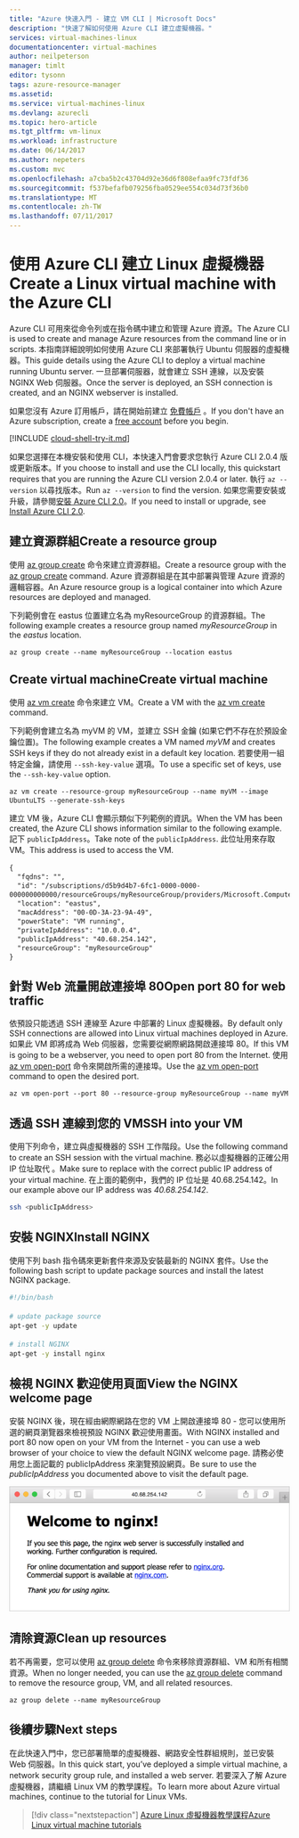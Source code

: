 ```yaml
---
title: "Azure 快速入門 - 建立 VM CLI | Microsoft Docs"
description: "快速了解如何使用 Azure CLI 建立虛擬機器。"
services: virtual-machines-linux
documentationcenter: virtual-machines
author: neilpeterson
manager: timlt
editor: tysonn
tags: azure-resource-manager
ms.assetid: 
ms.service: virtual-machines-linux
ms.devlang: azurecli
ms.topic: hero-article
ms.tgt_pltfrm: vm-linux
ms.workload: infrastructure
ms.date: 06/14/2017
ms.author: nepeters
ms.custom: mvc
ms.openlocfilehash: a7cba5b2c43704d92e36d6f808efaa9fc73fdf36
ms.sourcegitcommit: f537befafb079256fba0529ee554c034d73f36b0
ms.translationtype: MT
ms.contentlocale: zh-TW
ms.lasthandoff: 07/11/2017
---
```

# <a name="create-a-linux-virtual-machine-with-the-azure-cli"></a><span data-ttu-id="9df39-103">使用 Azure CLI 建立 Linux 虛擬機器</span><span class="sxs-lookup"><span data-stu-id="9df39-103">Create a Linux virtual machine with the Azure CLI</span></span>

<span data-ttu-id="9df39-104">Azure CLI 可用來從命令列或在指令碼中建立和管理 Azure 資源。</span><span class="sxs-lookup"><span data-stu-id="9df39-104">The Azure CLI is used to create and manage Azure resources from the command line or in scripts.</span></span> <span data-ttu-id="9df39-105">本指南詳細說明如何使用 Azure CLI 來部署執行 Ubuntu 伺服器的虛擬機器。</span><span class="sxs-lookup"><span data-stu-id="9df39-105">This guide details using the Azure CLI to deploy a virtual machine running Ubuntu server.</span></span> <span data-ttu-id="9df39-106">一旦部署伺服器，就會建立 SSH 連線，以及安裝 NGINX Web 伺服器。</span><span class="sxs-lookup"><span data-stu-id="9df39-106">Once the server is deployed, an SSH connection is created, and an NGINX webserver is installed.</span></span>

<span data-ttu-id="9df39-107">如果您沒有 Azure 訂用帳戶，請在開始前建立 [免費帳戶](https://azure.microsoft.com/free/?WT.mc_id=A261C142F) 。</span><span class="sxs-lookup"><span data-stu-id="9df39-107">If you don't have an Azure subscription, create a [free account](https://azure.microsoft.com/free/?WT.mc_id=A261C142F) before you begin.</span></span>

[!INCLUDE [cloud-shell-try-it.md](../../../includes/cloud-shell-try-it.md)]

<span data-ttu-id="9df39-108">如果您選擇在本機安裝和使用 CLI，本快速入門會要求您執行 Azure CLI 2.0.4 版或更新版本。</span><span class="sxs-lookup"><span data-stu-id="9df39-108">If you choose to install and use the CLI locally, this quickstart requires that you are running the Azure CLI version 2.0.4 or later.</span></span> <span data-ttu-id="9df39-109">執行 `az --version` 以尋找版本。</span><span class="sxs-lookup"><span data-stu-id="9df39-109">Run `az --version` to find the version.</span></span> <span data-ttu-id="9df39-110">如果您需要安裝或升級，請參閱[安裝 Azure CLI 2.0]( /cli/azure/install-azure-cli)。</span><span class="sxs-lookup"><span data-stu-id="9df39-110">If you need to install or upgrade, see [Install Azure CLI 2.0]( /cli/azure/install-azure-cli).</span></span> 

## <a name="create-a-resource-group"></a><span data-ttu-id="9df39-111">建立資源群組</span><span class="sxs-lookup"><span data-stu-id="9df39-111">Create a resource group</span></span>

<span data-ttu-id="9df39-112">使用 [az group create](/cli/azure/group#create) 命令來建立資源群組。</span><span class="sxs-lookup"><span data-stu-id="9df39-112">Create a resource group with the [az group create](/cli/azure/group#create) command.</span></span> <span data-ttu-id="9df39-113">Azure 資源群組是在其中部署與管理 Azure 資源的邏輯容器。</span><span class="sxs-lookup"><span data-stu-id="9df39-113">An Azure resource group is a logical container into which Azure resources are deployed and managed.</span></span> 

<span data-ttu-id="9df39-114">下列範例會在 eastus 位置建立名為 myResourceGroup 的資源群組。</span><span class="sxs-lookup"><span data-stu-id="9df39-114">The following example creates a resource group named *myResourceGroup* in the *eastus* location.</span></span>

```azurecli-interactive 
az group create --name myResourceGroup --location eastus
```

## <a name="create-virtual-machine"></a><span data-ttu-id="9df39-115">Create virtual machine</span><span class="sxs-lookup"><span data-stu-id="9df39-115">Create virtual machine</span></span>

<span data-ttu-id="9df39-116">使用 [az vm create](/cli/azure/vm#create) 命令來建立 VM。</span><span class="sxs-lookup"><span data-stu-id="9df39-116">Create a VM with the [az vm create](/cli/azure/vm#create) command.</span></span> 

<span data-ttu-id="9df39-117">下列範例會建立名為 myVM 的 VM，並建立 SSH 金鑰 (如果它們不存在於預設金鑰位置)。</span><span class="sxs-lookup"><span data-stu-id="9df39-117">The following example creates a VM named *myVM* and creates SSH keys if they do not already exist in a default key location.</span></span> <span data-ttu-id="9df39-118">若要使用一組特定金鑰，請使用 `--ssh-key-value` 選項。</span><span class="sxs-lookup"><span data-stu-id="9df39-118">To use a specific set of keys, use the `--ssh-key-value` option.</span></span>  

```azurecli-interactive 
az vm create --resource-group myResourceGroup --name myVM --image UbuntuLTS --generate-ssh-keys
```

<span data-ttu-id="9df39-119">建立 VM 後，Azure CLI 會顯示類似下列範例的資訊。</span><span class="sxs-lookup"><span data-stu-id="9df39-119">When the VM has been created, the Azure CLI shows information similar to the following example.</span></span> <span data-ttu-id="9df39-120">記下 `publicIpAddress`。</span><span class="sxs-lookup"><span data-stu-id="9df39-120">Take note of the `publicIpAddress`.</span></span> <span data-ttu-id="9df39-121">此位址用來存取 VM。</span><span class="sxs-lookup"><span data-stu-id="9df39-121">This address is used to access the VM.</span></span>

```azurecli-interactive 
{
  "fqdns": "",
  "id": "/subscriptions/d5b9d4b7-6fc1-0000-0000-000000000000/resourceGroups/myResourceGroup/providers/Microsoft.Compute/virtualMachines/myVM",
  "location": "eastus",
  "macAddress": "00-0D-3A-23-9A-49",
  "powerState": "VM running",
  "privateIpAddress": "10.0.0.4",
  "publicIpAddress": "40.68.254.142",
  "resourceGroup": "myResourceGroup"
}
```

## <a name="open-port-80-for-web-traffic"></a><span data-ttu-id="9df39-122">針對 Web 流量開啟連接埠 80</span><span class="sxs-lookup"><span data-stu-id="9df39-122">Open port 80 for web traffic</span></span> 

<span data-ttu-id="9df39-123">依預設只能透過 SSH 連線至 Azure 中部署的 Linux 虛擬機器。</span><span class="sxs-lookup"><span data-stu-id="9df39-123">By default only SSH connections are allowed into Linux virtual machines deployed in Azure.</span></span> <span data-ttu-id="9df39-124">如果此 VM 即將成為 Web 伺服器，您需要從網際網路開啟連接埠 80。</span><span class="sxs-lookup"><span data-stu-id="9df39-124">If this VM is going to be a webserver, you need to open port 80 from the Internet.</span></span> <span data-ttu-id="9df39-125">使用 [az vm open-port](/cli/azure/vm#open-port) 命令來開啟所需的連接埠。</span><span class="sxs-lookup"><span data-stu-id="9df39-125">Use the [az vm open-port](/cli/azure/vm#open-port) command to open the desired port.</span></span>  
 
 ```azurecli-interactive 
az vm open-port --port 80 --resource-group myResourceGroup --name myVM
```

## <a name="ssh-into-your-vm"></a><span data-ttu-id="9df39-126">透過 SSH 連線到您的 VM</span><span class="sxs-lookup"><span data-stu-id="9df39-126">SSH into your VM</span></span>

<span data-ttu-id="9df39-127">使用下列命令，建立與虛擬機器的 SSH 工作階段。</span><span class="sxs-lookup"><span data-stu-id="9df39-127">Use the following command to create an SSH session with the virtual machine.</span></span> <span data-ttu-id="9df39-128">務必以虛擬機器的正確公用 IP 位址取代 *<publicIpAddress>*。</span><span class="sxs-lookup"><span data-stu-id="9df39-128">Make sure to replace *<publicIpAddress>* with the correct public IP address of your virtual machine.</span></span>  <span data-ttu-id="9df39-129">在上面的範例中，我們的 IP 位址是 40.68.254.142。</span><span class="sxs-lookup"><span data-stu-id="9df39-129">In our example above our IP address was *40.68.254.142*.</span></span>

```bash 
ssh <publicIpAddress>
```

## <a name="install-nginx"></a><span data-ttu-id="9df39-130">安裝 NGINX</span><span class="sxs-lookup"><span data-stu-id="9df39-130">Install NGINX</span></span>

<span data-ttu-id="9df39-131">使用下列 bash 指令碼來更新套件來源及安裝最新的 NGINX 套件。</span><span class="sxs-lookup"><span data-stu-id="9df39-131">Use the following bash script to update package sources and install the latest NGINX package.</span></span> 

```bash 
#!/bin/bash

# update package source
apt-get -y update

# install NGINX
apt-get -y install nginx
```

## <a name="view-the-nginx-welcome-page"></a><span data-ttu-id="9df39-132">檢視 NGINX 歡迎使用頁面</span><span class="sxs-lookup"><span data-stu-id="9df39-132">View the NGINX welcome page</span></span>

<span data-ttu-id="9df39-133">安裝 NGINX 後，現在經由網際網路在您的 VM 上開啟連接埠 80 - 您可以使用所選的網頁瀏覽器來檢視預設 NGINX 歡迎使用畫面。</span><span class="sxs-lookup"><span data-stu-id="9df39-133">With NGINX installed and port 80 now open on your VM from the Internet - you can use a web browser of your choice to view the default NGINX welcome page.</span></span> <span data-ttu-id="9df39-134">請務必使用您上面記載的 publicIpAddress 來瀏覽預設網頁。</span><span class="sxs-lookup"><span data-stu-id="9df39-134">Be sure to use the *publicIpAddress* you documented above to visit the default page.</span></span> 

![預設 NGINX 網站](./media/quick-create-cli/nginx.png) 


## <a name="clean-up-resources"></a><span data-ttu-id="9df39-136">清除資源</span><span class="sxs-lookup"><span data-stu-id="9df39-136">Clean up resources</span></span>

<span data-ttu-id="9df39-137">若不再需要，您可以使用 [az group delete](/cli/azure/group#delete) 命令來移除資源群組、VM 和所有相關資源。</span><span class="sxs-lookup"><span data-stu-id="9df39-137">When no longer needed, you can use the [az group delete](/cli/azure/group#delete) command to remove the resource group, VM, and all related resources.</span></span>

```azurecli-interactive 
az group delete --name myResourceGroup
```

## <a name="next-steps"></a><span data-ttu-id="9df39-138">後續步驟</span><span class="sxs-lookup"><span data-stu-id="9df39-138">Next steps</span></span>

<span data-ttu-id="9df39-139">在此快速入門中，您已部署簡單的虛擬機器、網路安全性群組規則，並已安裝 Web 伺服器。</span><span class="sxs-lookup"><span data-stu-id="9df39-139">In this quick start, you’ve deployed a simple virtual machine, a network security group rule, and installed a web server.</span></span> <span data-ttu-id="9df39-140">若要深入了解 Azure 虛擬機器，請繼續 Linux VM 的教學課程。</span><span class="sxs-lookup"><span data-stu-id="9df39-140">To learn more about Azure virtual machines, continue to the tutorial for Linux VMs.</span></span>


> [!div class="nextstepaction"]
> [<span data-ttu-id="9df39-141">Azure Linux 虛擬機器教學課程</span><span class="sxs-lookup"><span data-stu-id="9df39-141">Azure Linux virtual machine tutorials</span></span>](./tutorial-manage-vm.md)
